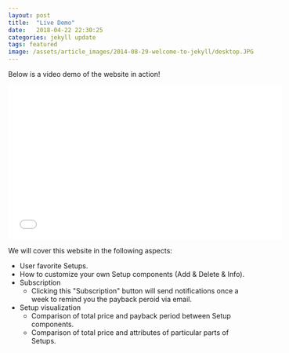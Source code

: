```yaml
---
layout: post
title:  "Live Demo"
date:   2018-04-22 22:30:25
categories: jekyll update
tags: featured
image: /assets/article_images/2014-08-29-welcome-to-jekyll/desktop.JPG
---
```


Below is a video demo of the website in action!

<iframe width="560" height="315" src="//www.youtube.com/embed/a_5dKE140d0" frameborder="0"> </iframe>

We will cover this website in the following aspects:

- User favorite Setups.
- How to customize your own Setup components (Add & Delete & Info).
- Subscription 
	- Clicking this "Subscription" button will send notifications once a week to remind you the payback peroid via email.
- Setup visualization
	- Comparison of total price and payback period between Setup components.
	- Comparison of total price and attributes of particular parts of Setups.